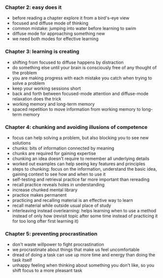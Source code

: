 ### Chapter 2: easy does it
 * before reading a chapter explore it from a bird's-eye view
 * focused and diffuse mode of thinking
 * common mistake: jumping into water before learning to swim
 * diffuse mode for approaching something new
 * we need both modes for effective learning

### Chapter 3: learning is creating
 * shifting from focused to diffuse happens by distraction
 * do something else until your brain is consciously free of any thought of the problem
 * you are making progress with each mistake you catch when trying to solve a problem
 * keep your working sessions short
 * back and forth between focused-mode attention and diffuse-mode relaxation does the trick
 * working memory and long-term memory
 * spaced repetition to move information from working memory to long-term memory

### Chapter 4: chunking and avoiding illusions of competence
 * focus can help solving a problem, but also blocking you to see new solutions
 * chunks: bits of information connected by meaning
 * chunks are required for gaining expertise
 * chunking an idea doesn't require to remember all underlying details
 * worked out examples can help seeing key features and principles
 * steps to chunking: focus on the information, understand the basic idea, gaining context to see how and when to use it
 * self-testing and retrieval practice far more important than rereading
 * recall practice reveals holes in understanding
 * increase chunked mental library
 * practice makes permanent
 * practicing and recalling material is an effective way to learn
 * recall material while outside usual place of study
 * interleaving instead overlearning: helps learning when to use a method instead of only how
   (revisit topic after some time instead of practicing it for too long ofter first learning it) 
 
### Chapter 5: preventing procrastination
 * don't waste willpower to fight procrastination
 * we procrastinate about things that make us feel uncomfortable
 * dread of doing a task can use up more time and energy than doing the task itself
 * unhappy feeling when thinking about something you don't like, so you shift focus to a more pleasant task
